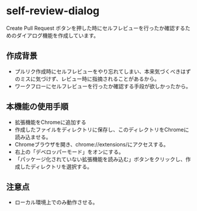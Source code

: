 # self-review-dialog
Create Pull Request ボタンを押した時にセルフレビューを行ったか確認するためのダイアログ機能を作成しています。

## 作成背景
* プルリク作成時にセルフレビューをやり忘れてしまい、本来気づくべきはずのミスに気づけず、レビュー時に指摘されることがあるから。
* ワークフローにセルフレビューを行ったか確認する手段が欲しかったから。

## 本機能の使用手順
* 拡張機能をChromeに追加する
* 作成したファイルをディレクトリに保存し、このディレクトリをChromeに読み込ませる。
* Chromeブラウザを開き、chrome://extensions/にアクセスする。
* 右上の「デベロッパーモード」をオンにする。
* 「パッケージ化されていない拡張機能を読み込む」ボタンをクリックし、作成したディレクトリを選択する。

## 注意点
* ローカル環境上でのみ動作させる。
